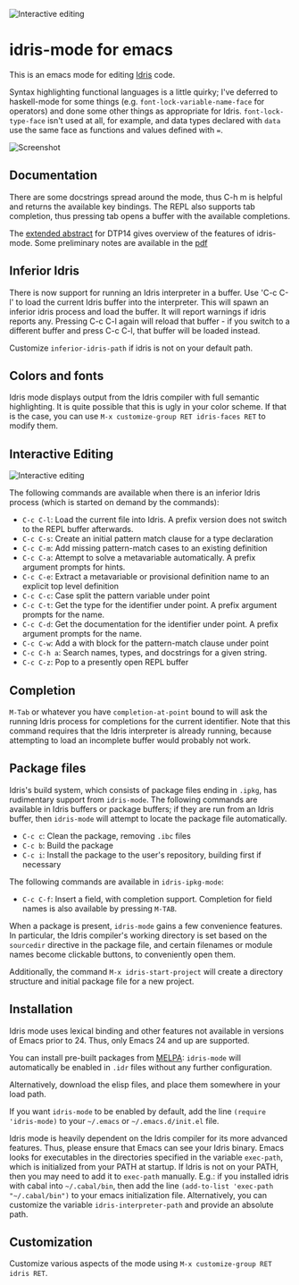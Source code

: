 ![Interactive editing](http://itu.dk/people/drc/idris-mode.gif)

# idris-mode for emacs

This is an emacs mode for editing [Idris][] code.

Syntax highlighting functional languages is a little quirky; I've
deferred to haskell-mode for some things
(e.g. `font-lock-variable-name-face` for operators) and done some
other things as appropriate for Idris. `font-lock-type-face` isn't
used at all, for example, and data types declared with `data` use the
same face as functions and values defined with `=`.

![Screenshot](http://itu.dk/~hame/idris-emacs.png)

## Documentation

There are some docstrings spread around the mode, thus C-h m is helpful and returns the available key bindings.
The REPL also supports tab completion, thus pressing tab opens a buffer with the available completions.

The [extended abstract] for DTP14 gives overview of the features of idris-mode. Some preliminary notes are available in the [pdf]

[extended abstract]: http://itu.dk/people/drc/pubs/dtp2014-idris-mode.pdf
[pdf]: http://itu.dk/people/hame/idris-mode.pdf

## Inferior Idris

There is now support for running an Idris interpreter in a buffer. Use
'C-c C-l' to load the current Idris buffer into the interpreter. This will
spawn an inferior idris process and load the buffer. It will report warnings
if idris reports any. Pressing C-c C-l again will reload that buffer - if you
switch to a different buffer and press C-c C-l, that buffer will be loaded
instead.

Customize `inferior-idris-path` if idris is not on your default path.

[Idris]: http://www.idris-lang.org

## Colors and fonts
Idris mode displays output from the Idris compiler with full semantic highlighting. It is quite possible that this is ugly in your color scheme. If that is the case, you can use `M-x customize-group RET idris-faces RET` to modify them.

## Interactive Editing

![Interactive editing](http://itu.dk/people/drc/idris-mode.gif)

The following commands are available when there is an inferior Idris process (which is started on demand by the commands):

* `C-c C-l`: Load the current file into Idris. A prefix version does not switch to the REPL buffer afterwards.
* `C-c C-s`: Create an initial pattern match clause for a type declaration
* `C-c C-m`: Add missing pattern-match cases to an existing definition
* `C-c C-a`: Attempt to solve a metavariable automatically. A prefix argument prompts for hints.
* `C-c C-e`: Extract a metavariable or provisional definition name to an explicit top level definition
* `C-c C-c`: Case split the pattern variable under point
* `C-c C-t`: Get the type for the identifier under point. A prefix argument prompts for the name.
* `C-c C-d`: Get the documentation for the identifier under point. A prefix argument prompts for the name.
* `C-c C-w`: Add a with block for the pattern-match clause under point
* `C-c C-h a`: Search names, types, and docstrings for a given string.
* `C-c C-z`: Pop to a presently open REPL buffer

## Completion

`M-Tab` or whatever you have `completion-at-point` bound to will ask the running Idris process for completions for the current identifier. Note that this command requires that the Idris interpreter is already running, because attempting to load an incomplete buffer would probably not work.

## Package files
Idris's build system, which consists of package files ending in `.ipkg`, has rudimentary support from `idris-mode`. The following commands are available in Idris buffers or package buffers; if they are run from an Idris buffer, then `idris-mode` will attempt to locate the package file automatically.
* `C-c c`: Clean the package, removing `.ibc` files
* `C-c b`: Build the package
* `C-c i`: Install the package to the user's repository, building first if necessary

The following commands are available in `idris-ipkg-mode`:
* `C-c C-f`: Insert a field, with completion support. Completion for field names is also available by pressing `M-TAB`.

When a package is present, `idris-mode` gains a few convenience features. In particular, the Idris compiler's working directory is set based on the `sourcedir` directive in the package file, and certain filenames or module names become clickable buttons, to conveniently open them.

Additionally, the command `M-x idris-start-project` will create a directory structure and initial package file for a new project.

## Installation

Idris mode uses lexical binding and other features not available in versions of Emacs prior to 24. Thus, only Emacs 24 and up are supported.

You can install pre-built packages from
[MELPA](http://melpa.milkbox.net/): `idris-mode` will automatically be enabled
in `.idr` files without any further configuration.

Alternatively, download the elisp files, and place them somewhere in your load
path.

If you want `idris-mode` to be enabled by default, add the line `(require 'idris-mode)` to your `~/.emacs` or `~/.emacs.d/init.el` file.

Idris mode is heavily dependent on the Idris compiler for its more advanced features. Thus, please ensure that Emacs can see your Idris binary. Emacs looks for executables in the directories specified in the variable `exec-path`, which is initialized from your PATH at startup. If Idris is not on your PATH, then you may need to add it to `exec-path` manually. E.g.: if you installed idris with cabal into `~/.cabal/bin`, then add the line `(add-to-list 'exec-path "~/.cabal/bin")` to your emacs initialization file. Alternatively, you can customize the variable `idris-interpreter-path` and provide an absolute path.

## Customization

Customize various aspects of the mode using `M-x customize-group RET idris RET`.

